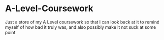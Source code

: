 # A-Level-Coursework
Just a store of my A Level coursework so that I can look back at it to remind myself of how bad it truly was, and also possibly make it not suck at some point
